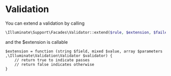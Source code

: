 # Validation

You can extend a validation by calling
```php
\Illuminate\Support\Facades\Validator::extend($rule, $extension, $failedMessage);
```

and the $extension is callable

```
$extension = function (string $field, mixed $value, array $parameters ,\Illuminate\Validation\Validator $validator) {
    // return true to indicate passes
    // return false indicates otherwise
}
```